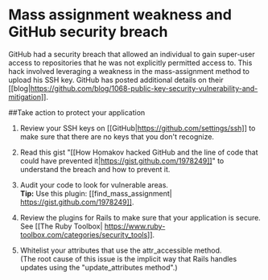 # Mass assignment weakness and GitHub security breach 

GitHub had a security breach that allowed an individual to gain super-user access to repositories that he was not explicitly permitted access to.  This hack involved leveraging a weakness in the mass-assignment method to upload his SSH key.  GitHub has posted additional details on their [[blog|https://github.com/blog/1068-public-key-security-vulnerability-and-mitigation]].


##Take action to protect your application

1. Review your SSH keys on [[GitHub|https://github.com/settings/ssh]] to make sure that there are no keys that you don't recognize.

2. Read this gist "[[How Homakov hacked GitHub and the line of code that could have prevented it|https://gist.github.com/1978249]]" to understand the breach and how to prevent it.
 
3. Audit your code to look for vulnerable areas.  
   **Tip:** Use this plugin:  [[find_mass_assignment| https://gist.github.com/1978249]].

4. Review the plugins for Rails to make sure that your application is secure. See [[The Ruby Toolbox| https://www.ruby-toolbox.com/categories/security_tools]].

5. Whitelist your attributes that use the attr_accessible method.  
    (The root cause of this issue is the implicit way that Rails handles updates using the "update_attributes method".)


